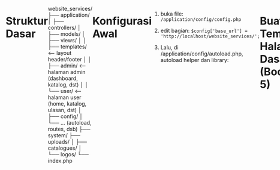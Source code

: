 # Struktur Dasar

website_services/
├── application/
│ ├── controllers/
│ ├── models/
│ ├── views/
│ │ ├── templates/ <-- layout header/footer
│ │ ├── admin/ <-- halaman admin (dashboard, katalog, dst)
│ │ └── user/ <-- halaman user (home, katalog, ulasan, dst)
│ ├── config/
│ └── ... (autoload, routes, dsb)
├── system/
├── uploads/
│ ├── catalogues/
│ └── logos/
└── index.php

# Konfigurasi Awal

1. buka file:
   `/application/config/config.php`

2. edit bagian:
   `$config['base_url'] = 'http://localhost/website_services/';`

3. Lalu, di /application/config/autoload.php, autoload helper dan library:

```
$autoload['libraries'] = array('database', 'session');
$autoload['helper'] = array('url', 'form');

```

# Buat Template Halaman Dasar (Bootstrap 5)

1. application/views/templates/header.php

<!DOCTYPE html>
<html lang="en">
<head>
  <meta charset="UTF-8">
  <title><?= $title ?? 'Jasa Website' ?></title>
  <link href="https://cdn.jsdelivr.net/npm/bootstrap@5.3.0/dist/css/bootstrap.min.css" rel="stylesheet">
</head>
<body>
<nav class="navbar navbar-expand-lg navbar-dark bg-dark">
  <div class="container">
    <a class="navbar-brand" href="<?= base_url() ?>">Jasa Website</a>
  </div>
</nav>
<div class="container mt-4">

2. application/views/templates/footer.php

</div> <!-- end container -->
<footer class="bg-light text-center p-3 mt-5">
  <small>&copy; <?= date('Y') ?> Jasa Website</small>
</footer>
<script src="https://cdn.jsdelivr.net/npm/bootstrap@5.3.0/dist/js/bootstrap.bundle.min.js"></script>
</body>
</html>

# Buat Controller Awal & Landing Page

1. application/controllers/User.php:

<?php
defined('BASEPATH') OR exit('No direct script access allowed');

class User extends CI_Controller {

  public function index() {
    $data['title'] = 'Beranda';
    $this->load->view('templates/header', $data);
    $this->load->view('user/home');
    $this->load->view('templates/footer');
  }
}

2. application/views/user/home.php:

<h1 class="text-center">Pembuatan Website Profesional</h1>
<div class="row text-center mt-4">
  <div class="col-md-4"><div class="border p-3">Katalog 1</div></div>
  <div class="col-md-4"><div class="border p-3">Katalog 2</div></div>
  <div class="col-md-4"><div class="border p-3">Katalog 3</div></div>
</div>

# Setting database

1. buka /application/config/database.php:

```$db['default'] = array(
    'dsn'   => '',
    'hostname' => 'localhost',
    'username' => 'root',
    'password' => '',                 // XAMPP default biasanya kosong
    'database' => 'jasa_website',     // ← ganti dengan nama database kamu
    'dbdriver' => 'mysqli',
    'dbprefix' => '',
    'pconnect' => FALSE,
    'db_debug' => (ENVIRONMENT !== 'production'),
    ...
);

```
# Routing halaman awal

1. Buka: /application/config/routes.php:
```
$route['default_controller'] = 'user';
```
# Halaman Login Admin

Admin bisa login menggunakan username & password
Hanya admin yang bisa mengakses halaman dashboard
Data login disimpan di tabel tb_users

## Buat view form login
application/views/auth/login.php:

<div class="row justify-content-center">
  <div class="col-md-4">
    <h3 class="text-center">Login Admin</h3>
    <?php if ($this->session->flashdata('error')): ?>

      <div class="alert alert-danger"><?= $this->session->flashdata('error') ?></div>
    <?php endif; ?>
    <form method="post" action="<?= base_url('auth/login') ?>">
      <div class="mb-3">
        <label for="username">Username</label>
        <input type="text" class="form-control" name="username" required>
      </div>
      <div class="mb-3">
        <label for="password">Password</label>
        <input type="password" class="form-control" name="password" required>
      </div>
      <button type="submit" class="btn btn-primary w-100">Login</button>
    </form>

  </div>
</div>

## Buatk controller auth.php

application/controllers/Auth.php:

<?php
defined('BASEPATH') OR exit('No direct script access allowed');

class Auth extends CI_Controller {

  public function __construct() {
    parent::__construct();
    $this->load->model('User_model');
    $this->load->library('session');
  }

  public function index() {
    $this->load->view('templates/header', ['title' => 'Login']);
    $this->load->view('auth/login');
    $this->load->view('templates/footer');
  }

  public function login() {
    $username = $this->input->post('username');
    $password = $this->input->post('password');
    $user = $this->User_model->get_by_username($username);

    if ($user && password_verify($password, $user->password)) {
      $this->session->set_userdata('user_id', $user->user_id);
      redirect('admin');
    } else {
      $this->session->set_flashdata('error', 'Username atau Password salah!');
      redirect('auth');
    }
  }

  public function logout() {
    $this->session->sess_destroy();
    redirect('auth');
  }
}

## buat model user_model.php
application/models/User_model.php:

<?php
defined('BASEPATH') OR exit('No direct script access allowed');

class User_model extends CI_Model {

  public function get_by_username($username) {
    return $this->db->get_where('tb_users', ['username' => $username])->row();
  }
}


## tambahkan admin dummy ke database
Buka phpMyAdmin, jalankan query ini:

INSERT INTO tb_users (username, password)
VALUES ('admin', '$2y$10$GpZKcLskHZutTD5boIRfV.CraV.rEB53erVrxCjVR59dJD72HJ82G'); 

Password-nya adalah: admin123
(Dienkripsi dengan password_hash())

## routing

application/config/routes.php:
Tambahkan ini:

$route['login'] = 'auth/index';
$route['logout'] = 'auth/logout';


## hasil
Buka http://localhost/website_services/login

Masukkan:
Username: admin
Password: admin123
>> akan error kalau .htaccess nya belumm dibuat :http://localhost/website_services/index.php/login

## hilangkan index.php

1. bikin file di root folder : .htaccess

2. isi dengan :

RewriteEngine On
RewriteBase /website_services/
RewriteCond %{REQUEST_FILENAME} !-f
RewriteCond %{REQUEST_FILENAME} !-d
RewriteRule ^(.*)$ index.php/$1 [L]


3. edit file application/config/config.php:

cari baris : 
$config['index_page'] = 'index.php';

ubah:
$config['index_page'] = '';


4. Pastikan Apache mod_rewrite Aktif
Buka XAMPP → Config (Apache) → httpd.conf

Pastikan baris berikut tidak dikomentari (tidak ada # di depannya):
LoadModule rewrite_module modules/mod_rewrite.so

Simpan file dan restart Apache dari XAMPP Control Panel


# masalah login salah password

1. bikin file hash.php di root folder isi hash.php:

<?php
echo password_hash('admin123', PASSWORD_DEFAULT);

2. jalankan : http://localhost/website_services/hash.php

3. kemudian masukkan copy hasil nya dan edit password di table mysql


# halaman dashboard admin

Sidebar kiri: navigasi admin (Dashboard, Katalog, Pesanan, Laporan, Ulasan)
Ringkasan pesanan selesai & pendapatan bulan ini
(opsional nanti) Chart statistik sederhana

## struktur folder
application/
├── controllers/
│   └── Admin.php
├── views/
│   ├── admin/
│   │   └── dashboard.php
│   ├── templates/
│   │   ├── admin_header.php
│   │   └── admin_footer.php

## buat template header admin
application/views/templates/admin_header.php:

<!DOCTYPE html>
<html lang="en">
<head>
  <meta charset="UTF-8">
  <title><?= $title ?? 'Admin Dashboard' ?></title>
  <link href="https://cdn.jsdelivr.net/npm/bootstrap@5.3.0/dist/css/bootstrap.min.css" rel="stylesheet">
  <style>
    body {
      display: flex;
    }
    aside {
      width: 220px;
      min-height: 100vh;
      background: #f8f9fa;
    }
    main {
      flex: 1;
      padding: 20px;
    }
    .nav-link.active {
      font-weight: bold;
      color: #0d6efd !important;
    }
  </style>
</head>
<body>
  <aside class="p-3">
    <h4>Admin Panel</h4>
    <nav class="nav flex-column">
      <a class="nav-link <?= uri_string() == 'admin' ? 'active' : '' ?>" href="<?= base_url('admin') ?>">Dashboard</a>
      <a class="nav-link" href="#">Katalog</a>
      <a class="nav-link" href="#">Pesanan</a>
      <a class="nav-link" href="#">Laporan</a>
      <a class="nav-link" href="#">Ulasan</a>
      <a class="nav-link text-danger" href="<?= base_url('logout') ?>">Logout</a>
    </nav>
  </aside>
  <main>

## buat template footer admin

application/views/templates/admin_footer.php:

  </main>
  <script src="https://cdn.jsdelivr.net/npm/bootstrap@5.3.0/dist/js/bootstrap.bundle.min.js"></script>
</body>
</html>

## buat controller Admin.php

application/controllers/Admin.php:

<?php
defined('BASEPATH') OR exit('No direct script access allowed');

class Admin extends CI_Controller {

  public function __construct() {
    parent::__construct();
    if (!$this->session->userdata('user_id')) {
      redirect('login');
    }

    $this->load->database();
  }

  public function index() {
    // Jumlah pesanan selesai bulan ini
    $this->db->where('status', 'completed');
    $this->db->where('MONTH(created_at)', date('m'));
    $this->db->where('YEAR(created_at)', date('Y'));
    $pesanan_selesai = $this->db->count_all_results('tb_orders');

    // Total pendapatan bulan ini
    $this->db->select_sum('tb_catalogues.price');
    $this->db->from('tb_orders');
    $this->db->join('tb_catalogues', 'tb_catalogues.catalogue_id = tb_orders.catalogue_id');
    $this->db->where('tb_orders.status', 'completed');
    $this->db->where('MONTH(tb_orders.created_at)', date('m'));
    $this->db->where('YEAR(tb_orders.created_at)', date('Y'));
    $result = $this->db->get()->row();

    $pendapatan = $result->price ?? 0;

    $data['title'] = 'Dashboard Admin';
    $data['pesanan_selesai'] = $pesanan_selesai;
    $data['pendapatan'] = $pendapatan;

    $this->load->view('templates/admin_header', $data);
    $this->load->view('admin/dashboard', $data);
    $this->load->view('templates/admin_footer');
  }
}

## buat view dashboard.php
application/views/admin/dashboard.php:

<h2>Ringkasan dan Statistik Pesanan</h2>

<div class="row my-4">
  <div class="col-md-6">
    <div class="bg-primary text-white p-4 rounded">
      <h5>Pesanan Selesai Bulan Ini</h5>
      <h2><?= $pesanan_selesai ?></h2>

    </div>

  </div>
  <div class="col-md-6">
    <div class="bg-success text-white p-4 rounded">
      <h5>Total Pendapatan Bulan Ini</h5>
      <h2>Rp <?= number_format($pendapatan, 0, ',', '.') ?></h2>
    </div>
  </div>
</div>

## hasil

akses: http://localhost/website_services/admin

# fitur CRUD katalog admin

Admin dapat:

Melihat daftar katalog jasa
Menambah katalog
Mengedit katalog
Menghapus katalog

## struktur folder:

application/
├── controllers/
│ └── Catalogue.php ← controller CRUD katalog
├── models/
│ └── Catalogue_model.php ← model untuk akses db
├── views/
│ └── admin/
│ ├── katalog_list.php ← daftar katalog
│ └── katalog_form.php ← form tambah/edit katalog

## buat model Catalogue_model.php

application/models/Catalogue_model.php:

<?php
defined('BASEPATH') OR exit('No direct script access allowed');

class Catalogue_model extends CI_Model {

  public function get_all() {
    return $this->db->order_by('created_at', 'DESC')->get('tb_catalogues')->result();
  }

  public function get($id) {
    return $this->db->get_where('tb_catalogues', ['catalogue_id' => $id])->row();
  }

  public function insert($data) {
    return $this->db->insert('tb_catalogues', $data);
  }

  public function update($id, $data) {
    return $this->db->where('catalogue_id', $id)->update('tb_catalogues', $data);
  }

  public function delete($id) {
    return $this->db->delete('tb_catalogues', ['catalogue_id' => $id]);
  }
}

## buat controller Catalogue.php
application/controllers/Catalogue.php:

<?php
defined('BASEPATH') OR exit('No direct script access allowed');

class Catalogue extends CI_Controller {

  public function __construct() {
    parent::__construct();
    if (!$this->session->userdata('user_id')) {
      redirect('login');
    }
    $this->load->model('Catalogue_model');
  }

  public function index() {
    $data['title'] = 'Kelola Katalog';
    $data['catalogues'] = $this->Catalogue_model->get_all();
    $this->load->view('templates/admin_header', $data);
    $this->load->view('admin/katalog_list', $data);
    $this->load->view('templates/admin_footer');
  }

  public function create() {
    $data['title'] = 'Tambah Katalog';
    if ($this->input->post()) {
      $insert = [
        'package_name' => $this->input->post('package_name'),
        'categories'   => $this->input->post('categories'),
        'description'  => $this->input->post('description'),
        'price'        => $this->input->post('price'),
        'status_publish' => $this->input->post('status_publish'),
        'created_at'   => date('Y-m-d H:i:s')
      ];
      $this->Catalogue_model->insert($insert);
      redirect('catalogue');
    }
    $this->load->view('templates/admin_header', $data);
    $this->load->view('admin/katalog_form');
    $this->load->view('templates/admin_footer');
  }

  public function edit($id) {
    $data['title'] = 'Edit Katalog';
    $data['katalog'] = $this->Catalogue_model->get($id);
    if ($this->input->post()) {
      $update = [
        'package_name' => $this->input->post('package_name'),
        'categories'   => $this->input->post('categories'),
        'description'  => $this->input->post('description'),
        'price'        => $this->input->post('price'),
        'status_publish' => $this->input->post('status_publish'),
      ];
      $this->Catalogue_model->update($id, $update);
      redirect('catalogue');
    }
    $this->load->view('templates/admin_header', $data);
    $this->load->view('admin/katalog_form', $data);
    $this->load->view('templates/admin_footer');
  }

  public function delete($id) {
    $this->Catalogue_model->delete($id);
    redirect('catalogue');
  }
}

## buat view katalog_list.php
application/views/admin/katalog_list.php:

<h3>Daftar Katalog</h3>
<a href="<?= base_url('catalogue/create') ?>" class="btn btn-primary mb-3">Tambah Katalog</a>
<table class="table table-bordered">
  <thead>
    <tr>
      <th>#</th>
      <th>Nama Paket</th>
      <th>Kategori</th>
      <th>Harga</th>
      <th>Status</th>
      <th>Aksi</th>
    </tr>
  </thead>
  <tbody>
    <?php $no=1; foreach($catalogues as $row): ?>
    <tr>
      <td><?= $no++ ?></td>
      <td><?= $row->package_name ?></td>
      <td><?= $row->categories ?></td>
      <td>Rp <?= number_format($row->price, 0, ',', '.') ?></td>
      <td><?= $row->status_publish ?></td>
      <td>
        <a href="<?= base_url('catalogue/edit/'.$row->catalogue_id) ?>" class="btn btn-sm btn-warning">Edit</a>
        <a href="<?= base_url('catalogue/delete/'.$row->catalogue_id) ?>" class="btn btn-sm btn-danger" onclick="return confirm('Hapus katalog ini?')">Hapus</a>
      </td>
    </tr>
    <?php endforeach ?>
  </tbody>
</table>

## view kalatog_form.php

application/views/admin/katalog_form.php:

<h3><?= $title ?></h3>
<form method="post">
  <div class="mb-3">
    <label>Nama Paket</label>
    <input type="text" name="package_name" class="form-control" required value="<?= $katalog->package_name ?? '' ?>">
  </div>
  <div class="mb-3">
    <label>Kategori</label>
    <select name="categories" class="form-control" required>
      <option value="Toko Online" <?= (isset($katalog) && $katalog->categories == 'Toko Online') ? 'selected' : '' ?>>Toko Online</option>
      <option value="Perusahaan" <?= (isset($katalog) && $katalog->categories == 'Perusahaan') ? 'selected' : '' ?>>Perusahaan</option>
      <option value="Custom" <?= (isset($katalog) && $katalog->categories == 'Custom') ? 'selected' : '' ?>>Custom</option>
    </select>
  </div>
  <div class="mb-3">
    <label>Deskripsi</label>
    <textarea name="description" class="form-control"><?= $katalog->description ?? '' ?></textarea>
  </div>
  <div class="mb-3">
    <label>Harga</label>
    <input type="number" name="price" class="form-control" required value="<?= $katalog->price ?? '' ?>">
  </div>
  <div class="mb-3">
    <label>Status Publish</label>
    <select name="status_publish" class="form-control" required>
      <option value="Y" <?= (isset($katalog) && $katalog->status_publish == 'Y') ? 'selected' : '' ?>>Y</option>
      <option value="N" <?= (isset($katalog) && $katalog->status_publish == 'N') ? 'selected' : '' ?>>N</option>
    </select>
  </div>
  <button class="btn btn-success">Simpan</button>
</form>

## testing

Akses: http://localhost/website_services/catalogue
Tambah, edit, hapus katalog
Data langsung masuk ke tabel tb_catalogues

# menambahkan dropdown kategori agar lebih bervariasi

## ubah struktur ENUM di tb_catalogue

jalan di SQL di phpMyAdmin:

ALTER TABLE tb_catalogues
MODIFY categories ENUM(
'Toko online (e-Commerce)',
'Company Profile',
'Personal Profile Website',
'Wedding',
'Web3 / Blockchain Project',
'Blog / Artikel Pribadi',
'Landing Page',
'Portfolio',
'Kursus Online (e-Learning)',
'Custom'
) NOT NULL;

## Update katalog_form.php

Ganti bagian dropdown <select name="categories"> menjadi:

<div class="mb-3">
  <label>Kategori</label>
  <select name="categories" class="form-control" required>
    <?php
      $opsi = [
        'Toko online (e-Commerce)',
        'Company Profile',
        'Personal Profile Website',
        'Wedding',
        'Web3 / Blockchain Project',
        'Blog / Artikel Pribadi',
        'Landing Page',
        'Portfolio',
        'Kursus Online (e-Learning)',
        'Custom'
      ];
      foreach ($opsi as $kategori) {
        $selected = (isset($katalog) && $katalog->categories == $kategori) ? 'selected' : '';
        echo "<option value=\"$kategori\" $selected>$kategori</option>";
      }
    ?>
  </select>
</div>

# Fitur Form Pemesanan

Mengisi form pemesanan (nama, email, nomor HP, paket, deskripsi, logo opsional)
Data masuk ke tabel tb_orders
File logo disimpan ke folder uploads/logos/

## struktur folder

application/
├── controllers/
│ └── Order.php ← controller untuk form pemesanan
├── models/
│ └── Order_model.php ← model untuk simpan data order
├── views/
│ └── user/
│ └── order_form.php ← halaman form pemesanan
uploads/
└── logos/ ← tempat simpan file logo (sudah ada)

## buat application/models/Order_model.php:

<?php
defined('BASEPATH') OR exit('No direct script access allowed');

class Order_model extends CI_Model {

  public function insert($data) {
    return $this->db->insert('tb_orders', $data);
  }
}

## buat application/controllers/Order.php:

<?php
defined('BASEPATH') OR exit('No direct script access allowed');

class Order extends CI_Controller {

  public function __construct() {
    parent::__construct();
    $this->load->model('Order_model');
    $this->load->database();
    $this->load->helper(['form', 'url']);
  }

  public function create() {
    $data['title'] = 'Form Pemesanan';
    $data['catalogues'] = $this->db->where('status_publish', 'Y')->get('tb_catalogues')->result();
    $this->load->view('templates/header', $data);
    $this->load->view('user/order_form', $data);
    $this->load->view('templates/footer');
  }

  public function store() {
    $logo_name = null;

    // Upload logo jika ada
    if ($_FILES['logo']['name']) {
      $config['upload_path']   = './uploads/logos/';
      $config['allowed_types'] = 'jpg|jpeg|png';
      $config['max_size']      = 2048;
      $config['file_name']     = time().'_'.$_FILES['logo']['name'];

      $this->load->library('upload', $config);

      if ($this->upload->do_upload('logo')) {
        $logo_name = $this->upload->data('file_name');
      } else {
        $this->session->set_flashdata('error', $this->upload->display_errors());
        redirect('order/create');
      }
    }

    $data = [
      'catalogue_id'   => $this->input->post('catalogue_id'),
      'name'           => $this->input->post('name'),
      'email'          => $this->input->post('email'),
      'phone_number'   => $this->input->post('phone_number'),
      'project_deadline' => $this->input->post('project_deadline'),
      'logo'           => $logo_name,
      'status'         => 'requested',
      'created_at'     => date('Y-m-d H:i:s')
    ];

    $this->Order_model->insert($data);
    $this->session->set_flashdata('success', 'Pemesanan berhasil dikirim!');
    redirect('order/create');
  }
}

## buat application/views/user/order_form.php:

<h2>Form Pemesanan</h2>

<?php if ($this->session->flashdata('success')): ?>
  <div class="alert alert-success"><?= $this->session->flashdata('success') ?></div>
<?php elseif ($this->session->flashdata('error')): ?>
  <div class="alert alert-danger"><?= $this->session->flashdata('error') ?></div>
<?php endif; ?>

<form method="post" action="<?= base_url('order/store') ?>" enctype="multipart/form-data">
  <div class="mb-3">
    <label>Nama</label>
    <input type="text" name="name" class="form-control" required>
  </div>
  <div class="mb-3">
    <label>Email</label>
    <input type="email" name="email" class="form-control" required>
  </div>
  <div class="mb-3">
    <label>No HP</label>
    <input type="text" name="phone_number" class="form-control" required>
  </div>
  <div class="mb-3">
    <label>Pilihan Paket</label>
    <select name="catalogue_id" class="form-control" required>
      <option value="">-- Pilih Paket --</option>
      <?php foreach ($catalogues as $row): ?>
        <option value="<?= $row->catalogue_id ?>"><?= $row->package_name ?> - Rp <?= number_format($row->price,0,',','.') ?></option>
      <?php endforeach ?>
    </select>
  </div>
  <div class="mb-3">
    <label>Deadline Proyek</label>
    <input type="date" name="project_deadline" class="form-control" required>
  </div>
  <div class="mb-3">
    <label>Logo (Opsional)</label>
    <input type="file" name="logo" class="form-control">
  </div>
  <button type="submit" class="btn btn-success">Kirim Pemesanan</button>
</form>

## tambahkan routing

application/config/routes.php:

$route['order/create'] = 'order/create';
$route['order/store'] = 'order/store';

## testing

http://localhost/website_services/order/create

✅ Isi form
✅ Pilih paket
✅ Submit
✅ Cek tabel tb_orders di phpMyAdmin
✅ Cek folder /uploads/logos/ untuk logo yang terupload

# fitur daftar pemesanan - admin

Admin dapat:

Melihat semua pesanan dari pengguna
Mengetahui status (requested, approved, completed, rejected)
Melihat info paket, nama pemesan, deadline, dan logo (jika ada)
Mengubah status pesanan (edit status)

## struktur folder

application/
├── controllers/
│ └── OrderAdmin.php ← controller khusus admin
├── views/
│ └── admin/
│ └── pesanan_list.php ← halaman daftar pesanan

## buat controller application/controllers/OrderAdmin.php:

<?php
defined('BASEPATH') OR exit('No direct script access allowed');

class OrderAdmin extends CI_Controller {

  public function __construct() {
    parent::__construct();
    if (!$this->session->userdata('user_id')) {
      redirect('login');
    }
    $this->load->database();
  }

  public function index() {
    $this->db->select('tb_orders.*, tb_catalogues.package_name');
    $this->db->from('tb_orders');
    $this->db->join('tb_catalogues', 'tb_orders.catalogue_id = tb_catalogues.catalogue_id');
    $this->db->order_by('tb_orders.created_at', 'DESC');
    $data['orders'] = $this->db->get()->result();

    $data['title'] = 'Daftar Pesanan';
    $this->load->view('templates/admin_header', $data);
    $this->load->view('admin/pesanan_list', $data);
    $this->load->view('templates/admin_footer');
  }

  public function update_status($id) {
    $status = $this->input->post('status');
    $this->db->where('order_id', $id)->update('tb_orders', ['status' => $status]);
    redirect('orderadmin');
  }
}


## buat view application/views/admin/pesanan_list.php:

<h3>Daftar Pesanan</h3>

<table class="table table-bordered">
  <thead>
    <tr>
      <th>Nama</th>
      <th>Email</th>
      <th>No HP</th>
      <th>Paket</th>
      <th>Deadline</th>
      <th>Logo</th>
      <th>Status</th>
      <th>Aksi</th>
    </tr>
  </thead>
  <tbody>
    <?php foreach ($orders as $row): ?>

    <tr>
      <td><?= $row->name ?></td>
      <td><?= $row->email ?></td>
      <td><?= $row->phone_number ?></td>
      <td><?= $row->package_name ?></td>
      <td><?= $row->project_deadline ?></td>
      <td>
        <?php if ($row->logo): ?>
          <a href="<?= base_url('uploads/logos/'.$row->logo) ?>" target="_blank">Lihat</a>
        <?php else: ?>
          -
        <?php endif ?>
      </td>
      <td><strong><?= strtoupper($row->status) ?></strong></td>
      <td>
        <form method="post" action="<?= base_url('orderadmin/update_status/'.$row->order_id) ?>" class="d-flex">
          <select name="status" class="form-select form-select-sm me-2">
            <option value="requested" <?= $row->status == 'requested' ? 'selected' : '' ?>>Requested</option>
            <option value="approved" <?= $row->status == 'approved' ? 'selected' : '' ?>>Approved</option>
            <option value="completed" <?= $row->status == 'completed' ? 'selected' : '' ?>>Completed</option>
            <option value="rejected" <?= $row->status == 'rejected' ? 'selected' : '' ?>>Rejected</option>
          </select>
          <button class="btn btn-sm btn-primary">Update</button>
        </form>
      </td>
    </tr>
    <?php endforeach ?>

  </tbody>
</table>

## tambahkan routing application/config/routes.php:

$route['orderadmin'] = 'orderadmin/index';
$route['orderadmin/update_status/(:num)'] = 'orderadmin/update_status/$1';

## testing

http://localhost/website_services/orderadmin

🟢 Tampil daftar pesanan
🟢 Klik dropdown status → pilih → klik Update
🟢 Perubahan langsung tersimpan ke tb_orders

# Fitur Ulasan User

Pengguna bisa mengirimkan ulasan + rating
Ulasan disimpan di tb_reviews dengan status is_approved = 'N'
Admin bisa melihat dan menyetujui (Y) agar ulasan tampil ke publik

## struktur folder

application/
├── controllers/
│ ├── Review.php ← form user
│ └── ReviewAdmin.php ← moderasi admin
├── models/
│ └── Review_model.php ← akses ke tb_reviews
├── views/
│ ├── user/
│ │ └── review_form.php ← form tambah ulasan
│ └── admin/
│ └── review_list.php ← daftar ulasan untuk admin

## buat model application/models/Review_model.php:

<?php
defined('BASEPATH') OR exit('No direct script access allowed');

class Review_model extends CI_Model {

  public function insert($data) {
    return $this->db->insert('tb_reviews', $data);
  }

  public function get_all() {
    $this->db->select('r.*, o.name AS pemesan, c.package_name');
    $this->db->from('tb_reviews r');
    $this->db->join('tb_orders o', 'o.order_id = r.order_id');
    $this->db->join('tb_catalogues c', 'c.catalogue_id = o.catalogue_id');
    $this->db->order_by('r.created_at', 'DESC');
    return $this->db->get()->result();
  }

  public function approve($id) {
    return $this->db->where('review_id', $id)->update('tb_reviews', ['is_approved' => 'Y']);
  }
}

## buat controller application/controllers/Review.php:

<?php
defined('BASEPATH') OR exit('No direct script access allowed');

class Review extends CI_Controller {

  public function __construct() {
    parent::__construct();
    $this->load->model('Review_model');
    $this->load->database();
  }

  public function create() {
    $data['title'] = 'Form Ulasan';
    $data['orders'] = $this->db->get_where('tb_orders', ['status' => 'completed'])->result(); // hanya yang selesai

    $this->load->view('templates/header', $data);
    $this->load->view('user/review_form', $data);
    $this->load->view('templates/footer');
  }

  public function store() {
    $data = [
      'order_id'    => $this->input->post('order_id'),
      'name'        => $this->input->post('name'),
      'rating'      => $this->input->post('rating'),
      'comment'     => $this->input->post('comment'),
      'is_approved' => 'N',
      'created_at'  => date('Y-m-d H:i:s')
    ];

    $this->Review_model->insert($data);
    $this->session->set_flashdata('success', 'Ulasan berhasil dikirim dan menunggu persetujuan admin.');
    redirect('review/create');
  }
}

## buat view application/views/user/review_form.php:

<h2>Form Ulasan</h2>

<?php if ($this->session->flashdata('success')): ?>
  <div class="alert alert-success"><?= $this->session->flashdata('success') ?></div>
<?php endif; ?>

<form method="post" action="<?= base_url('review/store') ?>">
  <div class="mb-3">
    <label>Nama Anda</label>
    <input type="text" name="name" class="form-control" required>
  </div>
  <div class="mb-3">
    <label>Pilih Pesanan</label>
    <select name="order_id" class="form-control" required>
      <option value="">-- Pilih Paket --</option>
      <?php foreach ($orders as $o): ?>
        <option value="<?= $o->order_id ?>"><?= $o->name ?> - <?= $o->project_deadline ?></option>
      <?php endforeach ?>
    </select>
  </div>
  <div class="mb-3">
    <label>Rating (1 - 5)</label>
    <input type="number" name="rating" min="1" max="5" class="form-control" required>
  </div>
  <div class="mb-3">
    <label>Ulasan</label>
    <textarea name="comment" class="form-control" required></textarea>
  </div>
  <button class="btn btn-primary">Kirim Ulasan</button>
</form>

## buat controller application/controllers/ReviewAdmin.php:

<?php
defined('BASEPATH') OR exit('No direct script access allowed');

class ReviewAdmin extends CI_Controller {

  public function __construct() {
    parent::__construct();
    if (!$this->session->userdata('user_id')) {
      redirect('login');
    }
    $this->load->model('Review_model');
  }

  public function index() {
    $data['title'] = 'Moderasi Ulasan';
    $data['reviews'] = $this->Review_model->get_all();

    $this->load->view('templates/admin_header', $data);
    $this->load->view('admin/review_list', $data);
    $this->load->view('templates/admin_footer');
  }

  public function approve($id) {
    $this->Review_model->approve($id);
    redirect('reviewadmin');
  }
}

## buat view application/views/admin/review_list.php:
<h3>Moderasi Ulasan</h3>

<table class="table table-bordered">
  <thead>
    <tr>
      <th>Nama</th>
      <th>Paket</th>
      <th>Rating</th>
      <th>Ulasan</th>
      <th>Status</th>
      <th>Aksi</th>
    </tr>
  </thead>
  <tbody>
    <?php foreach ($reviews as $r): ?>

    <tr>
      <td><?= $r->name ?></td>
      <td><?= $r->package_name ?></td>
      <td><?= $r->rating ?></td>
      <td><?= $r->comment ?></td>
      <td><?= $r->is_approved == 'Y' ? 'Disetujui' : 'Menunggu' ?></td>
      <td>
        <?php if ($r->is_approved == 'N'): ?>
          <a href="<?= base_url('reviewadmin/approve/'.$r->review_id) ?>" class="btn btn-sm btn-success">Setujui</a>
        <?php else: ?>
          <span class="text-success">✔</span>
        <?php endif ?>
      </td>
    </tr>
    <?php endforeach ?>

  </tbody>
</table>

## tambah routing application/config/routes.php:

$route['review/create'] = 'review/create';
$route['review/store'] = 'review/store';
$route['reviewadmin']   = 'reviewadmin/index';
$route['reviewadmin/approve/(:num)'] = 'reviewadmin/approve/$1';

## testing

Buka: http://localhost/website_services/review/create → isi form → kirim
Buka: http://localhost/website_services/reviewadmin → lihat ulasan → klik “Setujui”

Jika berhasil:

✅ Ulasan tersimpan
✅ Admin bisa menyetujui
✅ Disiapkan untuk ditampilkan ke halaman user (fitur berikutnya)

# menampilkan ulasan di LP

## strukrur folder

application/
├── controllers/
│ └── User.php ← controller landing page
├── views/
│ └── user/
│ └── home.php ← landing page user

## menambahkan query review di controller

$this->load->model('Review_model');
$data['reviews'] = $this->Review_model->get_approved();

JADI:
public function index() {
$data['title'] = 'Beranda';
$this->load->model('Review_model');
$data['reviews'] = $this->Review_model->get_approved();

        $this->load->view('templates/header', $data);
        $this->load->view('user/home');
        $this->load->view('templates/footer');
    }

## Tambahkan Fungsi get_approved() di Review_model

di paling bawah :
public function get_approved() {
$this->db->select('r.name, r.rating, r.comment');
$this->db->from('tb_reviews r');
$this->db->where('is_approved', 'Y');
$this->db->order_by('created_at', 'DESC');
return $this->db->get()->result();
}

## Tambahkan Kode Ulasan di View home.php

Tambahkan di bagian bawah landing page:

<h3 class="mt-5">Ulasan Pengguna</h3>
<div class="row">
  <?php foreach ($reviews as $review): ?>
    <div class="col-md-4">
      <div class="border p-3 mb-3 rounded shadow-sm">
        <strong><?= $review->name ?></strong><br>
        Rating: <?= str_repeat('⭐', $review->rating) ?><br>
        <p><?= $review->comment ?></p>
      </div>
    </div>
  <?php endforeach; ?>
</div>

## testing

http://localhost/website_services/

# upload dan tampilkan gambar katalog

Admin bisa upload gambar saat tambah/edit katalog
Gambar disimpan di uploads/catalogue/
Gambar tampil di halaman katalog pengguna

## stuktur folder yang digunakna

application/
├── controllers/
│ └── Catalogue.php
├── views/
│ ├── admin/katalog_form.php ← tambah upload
│ └── user/katalog.php ← tampilkan gambar katalog
uploads/
└── catalogue/ ← folder simpan gambar katalog

## Perbarui Controller Catalogue.php → Tambah Upload Gambar

📍 Method create() dan edit():
Tambahkan di dalam if ($this->input->post()):

$config['upload_path']   = './uploads/catalogue/';
$config['allowed_types'] = 'jpg|jpeg|png';
$config['max_size']      = 2048;
$config['file_name'] = time() . '\_' . $\_FILES['image']['name'];

$this->load->library('upload', $config);

$image = null;
if (!empty($\_FILES['image']['name'])) {
if ($this->upload->do_upload('image')) {
$image = $this->upload->data('file_name');
} else {
$this->session->set_flashdata('error', $this->upload->display_errors());
redirect(current_url());
}
}

Lalu tambahkan image ke data $insert atau $update:
di method create setelah baris data $insert = []

if ($image) $insert['image'] = $image;
if ($image) $update['image'] = $image;

## Perbarui Form View katalog_form.php

📄 application/views/admin/katalog_form.php
Tambahkan enctype dan field upload:

<form method="post" enctype="multipart/form-data">

tambahkan input:

<div class="mb-3">
  <label>Gambar (opsional)</label>
  <input type="file" name="image" class="form-control">
  <?php if (isset($katalog->image) && $katalog->image): ?>
    <img src="<?= base_url('uploads/catalogue/'.$katalog->image) ?>" alt="gambar" width="120" class="mt-2">
  <?php endif ?>
</div>

## Tampilkan Gambar di Halaman Katalog Pengguna

📄 application/views/user/katalog.php
Di dalam loop daftar katalog:

<h2>Daftar Katalog</h2>

<div class="row">
  <?php foreach ($catalogues as $k): ?>
    <div class="col-md-4">
      <div class="card mb-3">
        <?php if ($k->image): ?>
          <img src="<?= base_url('uploads/catalogue/'.$k->image) ?>" class="card-img-top" alt="<?= $k->package_name ?>">
        <?php endif ?>
        <div class="card-body">
          <h5 class="card-title"><?= $k->package_name ?></h5>
          <p><?= $k->description ?></p>
          <p><strong>Rp <?= number_format($k->price, 0, ',', '.') ?></strong></p>
        </div>
      </div>
    </div>
  <?php endforeach; ?>
</div>

✅ PASTIKAN FOLDER UPLOAD
📂 uploads/catalogue/ harus sudah ada dan writeable (chmod 755 / 777 jika perlu)

## tambahkan di controller/User.php:

public function katalog() {
$data['catalogues'] = $this->db->get('tb_catalogues')->result(); // Ambil data katalog
$this->load->view('templates/header');
$this->load->view('user/katalog', $data); // Pastikan data dikirim ke view
$this->load->view('templates/footer');
}

## routing

Pastikan routing di application/config/routes.php sudah ada:

$route['user/katalog'] = 'user/katalog'; // Sesuaikan dengan controller dan method kamu

## testing

Tambah katalog baru → upload gambar → Submit
Cek folder uploads/catalogue/
Lihat halaman katalog user di:
http://localhost/website_services/user/katalog

# fitur laporan penjualan & download laporan untuk admin

Admin bisa melihat rekap pendapatan dan pesanan dalam rentang tanggal tertentu.
Admin bisa mendownload laporan dalam format .csv.

## struktur folder

application/
├── controllers/
│ └── ReportAdmin.php ← controller untuk laporan
├── models/
│ └── Report_model.php ← model untuk query laporan
├── views/
│ └── admin/
│ └── report_list.php ← halaman daftar laporan

## buat model application/models/Report_model.php:

<?php
defined('BASEPATH') OR exit('No direct script access allowed');

class Report_model extends CI_Model {

    public function get_order_report($start_date, $end_date) {
        // Join tb_orders dengan tb_catalogues untuk mendapatkan harga paket
        $this->db->select('tb_orders.order_id, tb_orders.name, tb_catalogues.price, tb_orders.created_at');
        $this->db->from('tb_orders');
        $this->db->join('tb_catalogues', 'tb_orders.catalogue_id = tb_catalogues.catalogue_id');
        $this->db->where('tb_orders.status', 'completed');
        $this->db->where('tb_orders.created_at >=', $start_date);
        $this->db->where('tb_orders.created_at <=', $end_date);
        
        return $this->db->get()->result();
    }      

    public function get_sales_report($start_date, $end_date) {
        $this->db->select('SUM(tb_catalogues.price) AS total_sales, COUNT(tb_orders.order_id) AS total_orders');
        $this->db->from('tb_orders');
        $this->db->join('tb_catalogues', 'tb_orders.catalogue_id = tb_catalogues.catalogue_id');
        $this->db->where('tb_orders.status', 'completed');
        $this->db->where('tb_orders.created_at >=', $start_date);
        $this->db->where('tb_orders.created_at <=', $end_date);
        return $this->db->get()->row();
    }
}

## buat controller application/controllers/ReportAdmin.php:
<?php
defined('BASEPATH') OR exit('No direct script access allowed');

class ReportAdmin extends CI_Controller {

  public function __construct() {
    parent::__construct();
    if (!$this->session->userdata('user_id')) {
      redirect('login');
    }
    $this->load->model('Report_model');
    $this->load->helper('date');
  }

  public function index() {
    $data['title'] = 'Laporan Penjualan';

    // Ambil tanggal mulai dan selesai
    $start_date = $this->input->post('start_date') ? $this->input->post('start_date') : date('Y-m-01');
    $end_date = $this->input->post('end_date') ? $this->input->post('end_date') : date('Y-m-t');

    // Ambil laporan penjualan dan pesanan
    $data['sales_report'] = $this->Report_model->get_sales_report($start_date, $end_date);
    $data['order_report'] = $this->Report_model->get_order_report($start_date, $end_date);
    $data['start_date'] = $start_date;
    $data['end_date'] = $end_date;

    $this->load->view('templates/admin_header', $data);
    $this->load->view('admin/report_list', $data);
    $this->load->view('templates/admin_footer');
  }

  public function download_report() {
    $start_date = $this->input->post('start_date');
    $end_date = $this->input->post('end_date');

    // Ambil laporan pesanan
    $report_data = $this->Report_model->get_order_report($start_date, $end_date);

    // Membuat file CSV
    $filename = 'laporan_penjualan_' . date('YmdHis') . '.csv';
    header('Content-Type: text/csv');
    header('Content-Disposition: attachment; filename="' . $filename . '"');

    $output = fopen('php://output', 'w');
    fputcsv($output, ['Order ID', 'Nama Pemesan', 'Harga', 'Tanggal Pesanan']);
    foreach ($report_data as $row) {
      fputcsv($output, [$row->order_id, $row->name, $row->price, $row->created_at]);
    }
    fclose($output);
    exit();
  }
}

## buat view application/views/admin/report_list.php:
<h3>Laporan Penjualan</h3>

<form method="post" action="<?= base_url('reportadmin') ?>">
  <div class="row">
    <div class="col-md-3">
      <label>Tanggal Mulai</label>
      <input type="date" name="start_date" class="form-control" value="<?= $start_date ?>" required>
    </div>
    <div class="col-md-3">
      <label>Tanggal Selesai</label>
      <input type="date" name="end_date" class="form-control" value="<?= $end_date ?>" required>
    </div>
    <div class="col-md-3">
      <button type="submit" class="btn btn-primary mt-4">Tampilkan Laporan</button>
    </div>
  </div>
</form>

<hr>

<h4>Rekap Penjualan</h4>
<p>Total Pesanan: <?= $sales_report->total_orders ?></p>
<p>Total Pendapatan: Rp <?= number_format($sales_report->total_sales, 0, ',', '.') ?></p>

<hr>

<h4>Daftar Pesanan</h4>
<table class="table table-bordered">
  <thead>
    <tr>
      <th>Order ID</th>
      <th>Nama Pemesan</th>
      <th>Harga</th>
      <th>Tanggal Pesanan</th>
    </tr>
  </thead>
  <tbody>
    <?php foreach ($order_report as $order): ?>
    <tr>
      <td><?= $order->order_id ?></td>
      <td><?= $order->name ?></td>
      <td>Rp <?= number_format($order->price, 0, ',', '.') ?></td>
      <td><?= $order->created_at ?></td>
    </tr>
    <?php endforeach; ?>
  </tbody>
</table>

<hr>

<form method="post" action="<?= base_url('reportadmin/download_report') ?>" class="d-flex">
  <input type="hidden" name="start_date" value="<?= $start_date ?>">
  <input type="hidden" name="end_date" value="<?= $end_date ?>">
  <button type="submit" class="btn btn-success">Download Laporan</button>
</form>

## tambahkan routing application/config/routes.php:

$route['reportadmin'] = 'reportadmin/index';
$route['reportadmin/download_report'] = 'reportadmin/download_report';

## testing

http://localhost/website_services/reportadmin

Pilih rentang tanggal → tampilkan laporan
Coba download laporan (format CSV)

# Halaman Kontak

Menampilkan informasi kontak (nama website, nomor telepon, email, alamat, dll) yang disimpan di tabel tb_settings.
Konten ini bisa ditampilkan di halaman kontak pada frontend.

## struktur folder

application/
├── controllers/
│ └── Contact.php ← controller untuk halaman kontak
├── views/
│ └── user/
│ └── contact.php ← halaman kontak pengguna

## buat controller application/controllers/Contact.php:

<?php
defined('BASEPATH') OR exit('No direct script access allowed');

class Contact extends CI_Controller {

  public function __construct() {
    parent::__construct();
    $this->load->model('Settings_model');
  }

  public function index() {
    $data['title'] = 'Kontak Kami';
    $data['settings'] = $this->Settings_model->get_settings();

    $this->load->view('templates/header', $data);
    $this->load->view('user/contact', $data);
    $this->load->view('templates/footer');
  }
}

## buat model application/models/Settings_model.php:
<?php
defined('BASEPATH') OR exit('No direct script access allowed');

class Settings_model extends CI_Model {

  public function get_settings() {
    return $this->db->get('tb_settings')->row(); // Ambil data settings
  }
}


## buat application/views/user/contact.php:
<h2>Kontak Kami</h2>

<div class="card">
  <div class="card-body">
    <h5 class="card-title"><?= $settings->website_name ?></h5>

    <p><strong>Telepon:</strong> <?= $settings->phone_number1 ?></p>
    <p><strong>Email:</strong> <?= $settings->email1 ?></p>
    <p><strong>Alamat:</strong> <?= $settings->address ?></p>
    <p><strong>Map:</strong> <?= $settings->maps ?></p>

    <?php if ($settings->logo): ?>
      <img src="<?= base_url('uploads/' . $settings->logo) ?>" alt="Logo" class="img-fluid">
    <?php endif; ?>

  </div>
</div>

## tambahkan routing application/config/routes.php:

```$route['contact'] = 'contact/index';

```

## pastikan data kontak ada di mysql

INSERT INTO `tb_settings` (`website_name`, `phone_number1`, `email1`, `address`, `maps`, `logo`)
VALUES ('Website XYZ', '1234567890', 'contact@xyz.com', 'Street XYZ', 'Google Map', 'logo.png');

## testing

http://localhost/website_services/contact

# Memperbaiki Responsivitas dan Sidebar

## update application/views/templates/admin_header.php

<!DOCTYPE html>
<html lang="en">
<head>
    <meta charset="UTF-8">
    <title><?= $title ?? 'Admin Dashboard' ?></title>
    <link href="https://cdn.jsdelivr.net/npm/bootstrap@5.3.0/dist/css/bootstrap.min.css" rel="stylesheet">
    <style>
        body {
            display: flex;
        }
        aside {
            width: 220px;
            min-height: 100vh;
            background: #f8f9fa;
        }
        main {
            flex: 1;
            padding: 20px;
        }
        .nav-link.active {
            font-weight: bold;
            color: #0d6efd !important;
        }
    </style>
</head>
<body>
<aside class="p-3">
    <h4>Admin Panel</h4>
    <nav class="nav flex-column">
        <a class="nav-link <?= uri_string() == 'admin' ? 'active' : '' ?>" href="<?= base_url('admin') ?>">Dashboard</a>
        <a class="nav-link" href="#">Katalog</a>
        <a class="nav-link" href="#">Pesanan</a>
        <a class="nav-link" href="#">Laporan</a>
        <a class="nav-link" href="#">Ulasan</a>
        <a class="nav-link text-danger" href="<?= base_url('logout') ?>">Logout</a>
    </nav>
</aside>
<main>

## update admin_footerphp

</main>
<script src="https://cdn.jsdelivr.net/npm/bootstrap@5.3.0/dist/js/bootstrap.bundle.min.js"></script>
<script src="<?= base_url('assets/js/sidebar.js') ?>"></script>
</body>
</html>

## buat application/assets/css/style.css:

/_ Style untuk sidebar _/
.sidebar {
background-color: #f8f9fa;
padding-top: 20px;
height: 100vh;
position: fixed;
top: 0;
left: 0;
width: 250px;
z-index: 1000;
}

/_ Style untuk main content _/
.main-content {
margin-left: 250px;
padding: 20px;
}

/_ Sidebar Toggle untuk mobile _/
@media (max-width: 768px) {
.sidebar {
position: absolute;
left: -250px;
width: 250px;
transition: left 0.3s ease;
}

.sidebar.active {
left: 0;
}

.main-content {
margin-left: 0;
}
}

/_ Style untuk tombol menu pada mobile _/
#menu-toggle {
display: none;
}

/_ Menampilkan tombol menu pada layar kecil _/
@media (max-width: 768px) {
#menu-toggle {
display: block;
background-color: #007bff;
color: white;
padding: 10px;
border: none;
cursor: pointer;
}
}

## bikin sidebar.js

// Menangani tombol menu untuk responsive sidebar
document.getElementById("menu-toggle").addEventListener("click", function () {
document.querySelector(".sidebar").classList.toggle("active");
});

# untuk menampilkan halaman di side bar cukup nama belakang nya aja

<a class="nav-link" href="reviewadmin">Ulasan</a>

# tampilkan katalog di LP

## update controller/User.php:

<?php
defined('BASEPATH') OR exit('No direct script access allowed');

class User extends CI_Controller {

    public function __construct() {
        parent::__construct();
        // Memanggil model Catalogue_model untuk mengelola katalog
        $this->load->model('Catalogue_model');
        $this->load->model('Review_model');
    }

    // Menampilkan halaman utama (landing page)
    public function index() {
        $data['title'] = 'Beranda';
        
        // Mendapatkan data katalog dari model
        $data['catalogues'] = $this->Catalogue_model->get_all();  // Ambil semua data katalog
        $data['reviews'] = $this->Review_model->get_approved();  // Ambil ulasan yang disetujui

        // Memuat header, konten utama, dan footer
        $this->load->view('templates/header', $data);
        $this->load->view('user/home', $data); // Pass data untuk halaman home
        $this->load->view('templates/footer');
    }

    // Menampilkan katalog
    public function katalog() {
        $data['title'] = 'Katalog Layanan';
        
        // Mendapatkan semua katalog dari model
        $data['catalogues'] = $this->Catalogue_model->get_all();

        // Menampilkan halaman katalog
        $this->load->view('templates/header', $data);
        $this->load->view('user/katalog', $data);  // Halaman katalog
        $this->load->view('templates/footer');
    }
}

## update models/Catalogue.php
<?php
defined('BASEPATH') OR exit('No direct script access allowed');

class Catalogue_model extends CI_Model {

    // Mendapatkan semua katalog
    public function get_all() {
        return $this->db->order_by('created_at', 'DESC')->get('tb_catalogues')->result();
    }

    // Mendapatkan katalog berdasarkan ID
    public function get($id) {
        return $this->db->get_where('tb_catalogues', ['catalogue_id' => $id])->row();
    }

    // Menambah data katalog
    public function insert($data) {
        return $this->db->insert('tb_catalogues', $data);
    }

    // Update data katalog
    public function update($id, $data) {
        return $this->db->where('catalogue_id', $id)->update('tb_catalogues', $data);
    }

    // Hapus data katalog
    public function delete($id) {
        return $this->db->delete('tb_catalogues', ['catalogue_id' => $id]);
    }
}


## tambahkan blok code pada views/user/home.php:
<!-- Menampilkan katalog -->
<div class="row text-center mt-4">
    <?php foreach ($catalogues as $catalogue): ?>

        <div class="col-md-4">
            <div class="border p-3">
                <h5><?= $catalogue->package_name ?></h5>
                <p><?= $catalogue->description ?></p>
                <p><strong>Rp <?= number_format($catalogue->price, 0, ',', '.') ?></strong></p>
            </div>
        </div>
    <?php endforeach; ?>

</div>

# fitur hapus katalog

## tambahkan di Catalogue.php

methode delete di aupdate:

public function delete($id) {
// Cek apakah katalog masih digunakan di pesanan
$order_exists = $this->db->get_where('tb_orders', ['catalogue_id' => $id])->num_rows();

    if ($order_exists > 0) {
        $this->session->set_flashdata('error', 'Katalog tidak bisa dihapus karena sudah digunakan dalam pesanan.');
    } else {
        $this->Catalogue_model->delete($id);
        $this->session->set_flashdata('success', 'Katalog berhasil dihapus.');
    }

    redirect('catalogue');

}

## tambahkan pesan flash di view/admin/katalog_list.php

<?php if ($this->session->flashdata('error')): ?>
  <div class="alert alert-danger"><?= $this->session->flashdata('error') ?></div>
<?php endif; ?>
<?php if ($this->session->flashdata('success')): ?>
  <div class="alert alert-success"><?= $this->session->flashdata('success') ?></div>
<?php endif; ?>

# menampilkan total jumlah katalog di halaman dashboard.php

## update method public index controller/Admin.php:

public function index() {
// Jumlah pesanan selesai bulan ini
$this->db->where('status', 'completed');
$this->db->where('MONTH(created_at)', date('m'));
$this->db->where('YEAR(created_at)', date('Y'));
$pesanan_selesai = $this->db->count_all_results('tb_orders');

    // Total pendapatan bulan ini
    $this->db->select_sum('tb_catalogues.price');
    $this->db->from('tb_orders');
    $this->db->join('tb_catalogues', 'tb_catalogues.catalogue_id = tb_orders.catalogue_id');
    $this->db->where('tb_orders.status', 'completed');
    $this->db->where('MONTH(tb_orders.created_at)', date('m'));
    $this->db->where('YEAR(tb_orders.created_at)', date('Y'));
    $result = $this->db->get()->row();
    $pendapatan = $result->price ?? 0;

    // Total katalog
    $total_katalog = $this->db->count_all('tb_catalogues');

    $data['title'] = 'Dashboard Admin';
    $data['pesanan_selesai'] = $pesanan_selesai;
    $data['pendapatan'] = $pendapatan;
    $data['total_katalog'] = $total_katalog;

    $this->load->view('templates/admin_header', $data);
    $this->load->view('admin/dashboard', $data);
    $this->load->view('templates/admin_footer');

}

## tambahkan blok kode view/admin/dashboar.php

<div class="col-md-6">
    <div class="bg-info text-white p-4 rounded">
        <h5>Total Katalog Tersedia</h5>
        <h2><?= $total_katalog ?></h2>
    </div>
</div>

# menambahkan / equi join kolom package_name dan categories pada halaman laporan

application/models/Report_model.php:

## update blok kode get_order_report:

public function get_order_report($start_date, $end_date) {
$this->db->select('tb_orders.order_id, tb_orders.name, tb_catalogues.package_name, tb_catalogues.categories, tb_catalogues.price, tb_orders.created_at');
$this->db->from('tb_orders');
$this->db->join('tb_catalogues', 'tb_orders.catalogue_id = tb_catalogues.catalogue_id');
$this->db->where('tb_orders.status', 'completed');
$this->db->where('tb_orders.created_at >=', $start_date);
$this->db->where('tb_orders.created_at <=', $end_date);
return $this->db->get()->result();
}

## update blok thead dan tbody nya menjadi

<thead>
    <tr>
        <th>Order ID</th>
        <th>Nama Pemesan</th>
        <th>Nama Paket</th>
        <th>Kategori</th>
        <th>Harga</th>
        <th>Tanggal Pesanan</th>
    </tr>
</thead>
<tbody>
    <?php foreach ($order_report as $order): ?>
        <tr>
            <td><?= $order->order_id ?></td>
            <td><?= $order->name ?></td>
            <td><?= $order->package_name ?></td>
            <td><?= $order->categories ?></td>
            <td>Rp <?= number_format($order->price, 0, ',', '.') ?></td>
            <td><?= $order->created_at ?></td>
        </tr>
    <?php endforeach; ?>
</tbody>

## update controller/ReporAdmin.php

bagian method download_report()

# Fixing file CSV (download)

application/ReportAdmin.php di method download_report():
public function download_report() {
$start_date = $this->input->post('start_date');
$end_date = $this->input->post('end_date');

    $report_data = $this->Report_model->get_order_report($start_date, $end_date);

    $filename = 'laporan_penjualan_' . date('YmdHis') . '.csv';
    header('Content-Type: text/csv');
    header('Content-Disposition: attachment; filename="' . $filename . '"');

    $output = fopen('php://output', 'w');
    fputcsv($output, ['Order ID', 'Nama Pemesan', 'Nama Paket', 'Kategori', 'Harga', 'Tanggal Pesanan']);

    foreach ($report_data as $row) {
        fputcsv($output, [
            $row->order_id,
            $row->name,
            $row->package_name,
            $row->categories,
            $row->price,
            $row->created_at
        ]);
    }

    fclose($output);
    exit();

}
